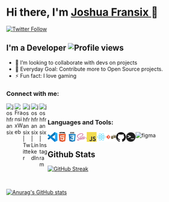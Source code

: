 # Hi there, I'm [ Joshua Fransix ][website] 👋

<!-- [![Website](https://img.shields.io/website?label=joshfransix&style=for-the-badge&url=https%3A%2F%2Fjoshfransix.netlify.app)](https://joshfransix.netlify.app) -->

[![Twitter Follow](https://img.shields.io/twitter/follow/joshfransix?color=1DA1F2&logo=twitter&style=for-the-badge)](https://twitter.com/intent/follow?original_referer=https%3A%2F%2Fgithub.com%2Fjoshfransix&screen_name=joshfransix)

## I'm a Developer ![Profile views](https://gpvc.arturio.dev/joshfransix)

- 👯 I’m looking to collaborate with devs on projects
- 🥅 Everyday Goal: Contribute more to Open Source projects.
- ⚡ Fun fact: I love gaming

### Connect with me:

[<img align="left" alt="joshfransix" width="22px" src="https://joshfransix.netlify.app//media/img/testLogo44.png"  target="blank"/>][website]
[<img align="left" alt="FransixWeb" width="22px" src="https://cdn2.iconfinder.com/data/icons/social-media-2285/512/1_Youtube_colored_svg-512.png"  target="blank"/>][website]
[<img align="left" alt="joshfransix | Twitter" width="22px" src="https://cdn2.iconfinder.com/data/icons/social-media-2285/512/1_Twitter_colored_svg-512.png" />][twitter]
[<img align="left" alt="joshfransix | LinkedIn" width="22px" src="https://cdn2.iconfinder.com/data/icons/social-media-2285/512/1_Linkedin_unofficial_colored_svg-512.png" />][linkedin]
[<img align="left" alt="joshfransix | Instagram" width="22px" src="https://cdn2.iconfinder.com/data/icons/social-media-2285/512/1_Instagram_colored_svg_1-512.png" />][instagram]

<br />

### Languages and Tools:

<img align="left" alt="Visual Studio Code" width="26px" src="https://raw.githubusercontent.com/github/explore/80688e429a7d4ef2fca1e82350fe8e3517d3494d/topics/visual-studio-code/visual-studio-code.png" />

<img align="left" alt="HTML5" width="26px" src="https://raw.githubusercontent.com/github/explore/80688e429a7d4ef2fca1e82350fe8e3517d3494d/topics/html/html.png" />

<img align="left" alt="CSS3" width="26px" src="https://raw.githubusercontent.com/github/explore/80688e429a7d4ef2fca1e82350fe8e3517d3494d/topics/css/css.png" />

<img align="left" alt="Sass" width="26px" src="https://raw.githubusercontent.com/github/explore/80688e429a7d4ef2fca1e82350fe8e3517d3494d/topics/sass/sass.png" />

<img align="left" alt="JavaScript" width="26px" src="https://raw.githubusercontent.com/github/explore/80688e429a7d4ef2fca1e82350fe8e3517d3494d/topics/javascript/javascript.png" />

<img align="left" alt="React" width="26px" src="https://raw.githubusercontent.com/github/explore/80688e429a7d4ef2fca1e82350fe8e3517d3494d/topics/react/react.png" />

<img align="left" alt="Git" width="26px" src="https://raw.githubusercontent.com/github/explore/80688e429a7d4ef2fca1e82350fe8e3517d3494d/topics/git/git.png" />

<img align="left" alt="GitHub" width="26px" src="https://raw.githubusercontent.com/github/explore/78df643247d429f6cc873026c0622819ad797942/topics/github/github.png" />

<img align="left" alt="Terminal" width="26px" src="https://raw.githubusercontent.com/github/explore/80688e429a7d4ef2fca1e82350fe8e3517d3494d/topics/terminal/terminal.png" />

<img src="https://www.vectorlogo.zone/logos/figma/figma-icon.svg" alt="figma" width="26" height="26"/>

## Github Stats

[![GitHub Streak](https://github-readme-streak-stats.herokuapp.com/?user=joshfransix&theme=prussian)](https://git.io/streak-stats)

</br>

<!-- ![](https://komarev.com/ghpvc/?username=JoshFransix) -->

[![Anurag's GitHub stats](https://github-readme-stats.vercel.app/api?username=joshfransix&show_icons=true&theme=cobalt)](https://github.com/anuraghazra/github-readme-stats)

<!-- [![Readme Quotes](https://quotes-github-readme.vercel.app/api?type=horizontal&theme=dark)](https://github.com/piyushsuthar/github-readme-quotes) -->

<!--END_SECTION:activity-->

</details>

<!-- <details>
  <summary>GitHub Stats</summary>



</details> -->

[website]: https://joshfransix.netlify.app
[twitter]: https://twitter.com/joshfransix
[youtube]: https://youtube.com/FransixWeb
[instagram]: https://instagram.com/josh.fransixx
[linkedin]: https://linkedin.com/in/joshfransix
